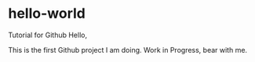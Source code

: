 # hello-world
Tutorial for Github
Hello,

This is the first Github project I am doing.
Work in Progress, bear with me.
